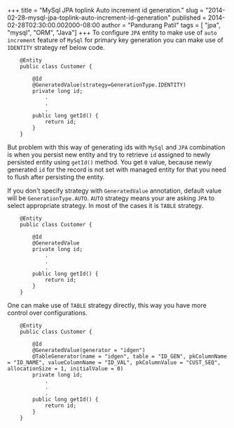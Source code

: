 +++
title = "MySql JPA toplink Auto increment id generation."
slug = "2014-02-28-mysql-jpa-toplink-auto-increment-id-generation"
published = 2014-02-28T02:30:00.002000-08:00
author = "Pandurang Patil"
tags = [ "jpa", "mysql", "ORM", "Java"]
+++
To configure `JPA` entity to make use of `auto increment` feature of `MySql` for primary key generation you can make use of `IDENTITY` strategy ref below code.

```
    @Entity 
    public class Customer { 

        @Id 
        @GeneratedValue(strategy=GenerationType.IDENTITY) 
        private long id;
            .
            .
            .
        public long getId() {
            return id;
        }
    }
```

But problem with this way of generating ids with `MySql` and `JPA` combination is when you persist new entity and try to retrieve `id` assigned to newly persisted entity using `getId()` method. You get `0` value, because newly generated `id` for the record is not set with managed entity for that you need to flush after persisting the entity.

If you don't specify strategy with `GeneratedValue` annotation, default value will be `GenerationType.AUTO`. `AUTO` strategy means your are asking `JPA` to select appropriate strategy. In most of the cases it is `TABLE` strategy.

```
    @Entity 
    public class Customer { 

        @Id 
        @GeneratedValue
        private long id;
            .
            .
            .
        public long getId() {
            return id;
        }
    }
```

One can make use of `TABLE` strategy directly, this way you have more control over configurations.

```
    @Entity 
    public class Customer { 

        @Id
        @GeneratedValue(generator = "idgen")
        @TableGenerator(name = "idgen", table = "ID_GEN", pkColumnName = "ID_NAME", valueColumnName = "ID_VAL", pkColumnValue = "CUST_SEQ", allocationSize = 1, initialValue = 0)
        private long id;
            .
            .
            .
        public long getId() {
            return id;
        }
    }
```
  
